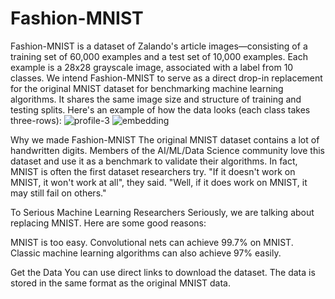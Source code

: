 # Fashion-MNIST
Fashion-MNIST is a dataset of Zalando's article images—consisting of a training set of 60,000 examples and a test set of 10,000 examples. Each example is a 28x28 grayscale image, associated with a label from 10 classes. We intend Fashion-MNIST to serve as a direct drop-in replacement for the original MNIST dataset for benchmarking machine learning algorithms. It shares the same image size and structure of training and testing splits.
Here's an example of how the data looks (each class takes three-rows):
![profile-3](https://user-images.githubusercontent.com/72122134/122638561-5a53f400-d112-11eb-9eb7-723aad88c5bd.jpeg)
![embedding](https://user-images.githubusercontent.com/72122134/122638605-b28af600-d112-11eb-814d-16485aea741a.gif)

Why we made Fashion-MNIST
The original MNIST dataset contains a lot of handwritten digits. Members of the AI/ML/Data Science community love this dataset and use it as a benchmark to validate their algorithms. In fact, MNIST is often the first dataset researchers try. "If it doesn't work on MNIST, it won't work at all", they said. "Well, if it does work on MNIST, it may still fail on others."

To Serious Machine Learning Researchers
Seriously, we are talking about replacing MNIST. Here are some good reasons:

MNIST is too easy. Convolutional nets can achieve 99.7% on MNIST. Classic machine learning algorithms can also achieve 97% easily. 

Get the Data
You can use direct links to download the dataset. The data is stored in the same format as the original MNIST data.


